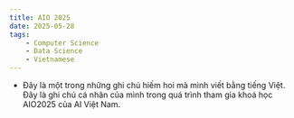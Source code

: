 ```yaml
---
title: AIO 2025
date: 2025-05-28
tags: 
    - Computer Science
    - Data Science
    - Vietnamese
---
```

- Đây là một trong những ghi chú hiếm hoi mà mình viết bằng tiếng Việt. Đây là ghi chú cá nhân của mình trong quá trình tham gia khoá học AIO2025 của AI Việt Nam.
